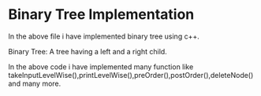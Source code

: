 #   Binary Tree Implementation
In the above file i have implemented binary tree using c++.

Binary  Tree: A tree having a left and a right child.

In the above code i have implemented many function like takeInputLevelWise(),printLevelWise(),preOrder(),postOrder(),deleteNode() and many more.
